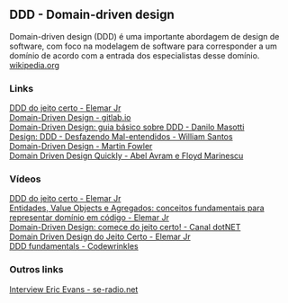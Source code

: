 ## DDD - Domain-driven design

Domain-driven design (DDD) é uma importante abordagem de design de software, com foco na modelagem de software para corresponder a um domínio de acordo com a entrada dos especialistas desse domínio. [wikipedia.org](https://en.wikipedia.org/wiki/Domain-driven_design)

### Links
[DDD do jeito certo - Elemar Jr](https://ddd-do-jeito-certo.online/)\
[Domain-Driven Design - gitlab.io](https://ajuda.gitlab.io/guia-rapido/arquitetura/design-patterns/domain-driven-design/)\
[Domain-Driven Design: guia básico sobre DDD - Danilo Masotti](https://www.zup.com.br/blog/domain-driven-design-ddd)\
[Design: DDD - Desfazendo Mal-entendidos - William Santos](https://dev.to/wsantosdev/design-desfazendo-mal-entendidos-ddd-o05)\
[Domain-Driven Design - Martin Fowler](https://martinfowler.com/tags/domain%20driven%20design.html)\
[Domain Driven Design Quickly - Abel Avram e Floyd Marinescu](https://www.infoq.com/minibooks/domain-driven-design-quickly/)

### Vídeos
[DDD do jeito certo - Elemar Jr](https://www.youtube.com/playlist?list=PLkpjQs-GfEMN8CHp7tIQqg6JFowrIX9ve)\
[Entidades, Value Objects e Agregados: conceitos fundamentais para representar domínio em código - Elemar Jr](https://www.youtube.com/watch?v=EuNHj8r1ADM)\
[Domain-Driven Design: comece do jeito certo! - Canal dotNET](https://www.youtube.com/watch?v=FwV1vmC7PzE)\
[Domain Driven Design do Jeito Certo - Elemar Jr](https://www.youtube.com/watch?v=cz6EU7Z_BhE)\
[DDD fundamentals - Codewrinkles](https://www.youtube.com/playlist?list=PL2E-vlKoo_v3ch9oZWYZWwRbqdVoWHY8X)

### Outros links
[Interview Eric Evans - se-radio.net](https://www.se-radio.net/2006/03/episode-8-interview-eric-evans/)
